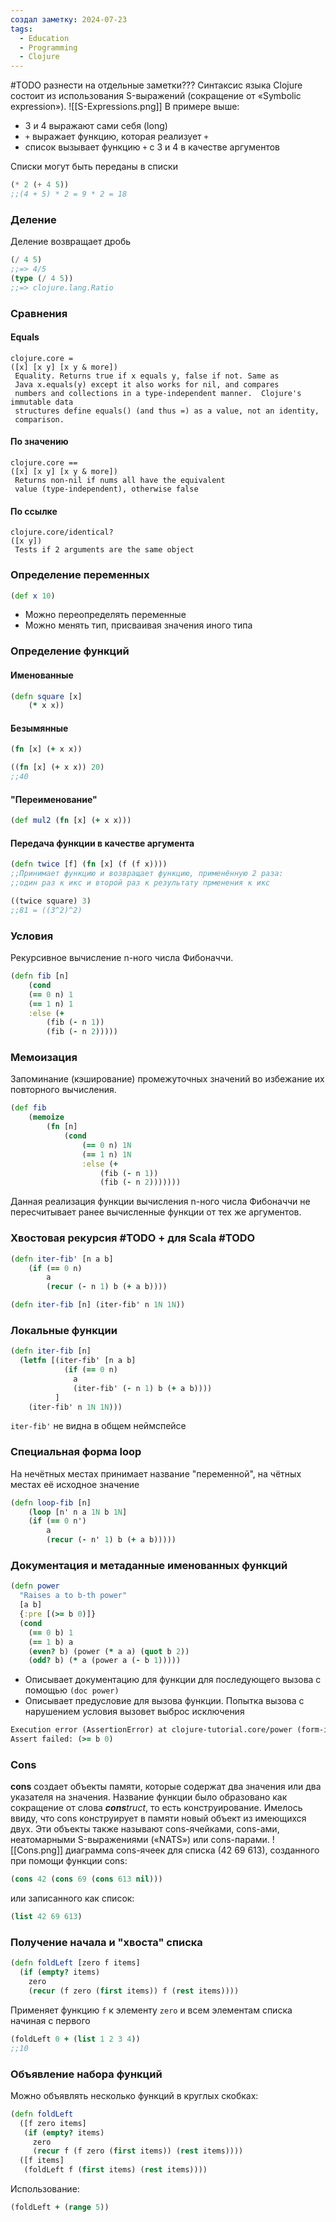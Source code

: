 ```yaml
---
создал заметку: 2024-07-23
tags:
  - Education
  - Programming
  - Clojure
---
```

#TODO разнести на отдельные заметки???
Синтаксис языка Clojure состоит из использования S-выражений (сокращение от «Symbolic expression»).
![[S-Expressions.png]]
В примере выше:
- 3 и 4 выражают сами себя (long)
- `+` выражает функцию, которая реализует `+`
- список вызывает функцию `+` с 3 и 4 в качестве аргументов

Списки могут быть переданы в списки
```lisp
(* 2 (+ 4 5))
;;(4 + 5) * 2 = 9 * 2 = 18
```

### Деление
Деление возвращает дробь
```lisp
(/ 4 5)
;;=> 4/5
(type (/ 4 5))
;;=> clojure.lang.Ratio
```
### Сравнения
#### Equals
```
clojure.core =  
([x] [x y] [x y & more])  
 Equality. Returns true if x equals y, false if not. Same as  
 Java x.equals(y) except it also works for nil, and compares  
 numbers and collections in a type-independent manner.  Clojure's immutable data  
 structures define equals() (and thus =) as a value, not an identity,  
 comparison.
```
#### По значению
```
clojure.core ==  
([x] [x y] [x y & more])  
 Returns non-nil if nums all have the equivalent  
 value (type-independent), otherwise false
```
#### По ссылке
```
clojure.core/identical?  
([x y])  
 Tests if 2 arguments are the same object
```
### Определение переменных
```clojure
(def x 10)
```
- Можно переопределять переменные
- Можно менять тип, присваивая значения иного типа
###  Определение функций
#### Именованные
```clojure
(defn square [x]
	(* x x))
```
#### Безымянные
```clojure
(fn [x] (+ x x))

((fn [x] (+ x x)) 20)
;;40
```
#### "Переименование"
```clojure
(def mul2 (fn [x] (+ x x)))
```
#### Передача функции в качестве аргумента
```clojure
(defn twice [f] (fn [x] (f (f x))))
;;Принимает функцию и возвращает функцию, применённую 2 раза:
;;один раз к икс и второй раз к результату прменения к икс

((twice square) 3)
;;81 = ((3^2)^2)
```
### Условия
Рекурсивное вычисление n-ного числа Фибоначчи.
```clojure
(defn fib [n]
	(cond
	(== 0 n) 1
	(== 1 n) 1
	:else (+
		(fib (- n 1))
		(fib (- n 2)))))
```
### Мемоизация
Запоминание (кэширование) промежуточных значений во избежание их повторного вычисления.
```clojure
(def fib
	(memoize
		(fn [n]
			(cond
				(== 0 n) 1N
				(== 1 n) 1N
				:else (+
					(fib (- n 1))
					(fib (- n 2)))))))
```
Данная реализация функции вычисления n-ного числа Фибоначчи не пересчитывает ранее вычисленные функции от тех же аргументов.
### Хвостовая рекурсия #TODO + для Scala #TODO
```clojure
(defn iter-fib' [n a b]
	(if (== 0 n)
		a
		(recur (- n 1) b (+ a b))))

(defn iter-fib [n] (iter-fib' n 1N 1N))
```
### Локальные функции
```clojure
(defn iter-fib [n]  
  (letfn [(iter-fib' [n a b]  
            (if (== 0 n)  
              a  
              (iter-fib' (- n 1) b (+ a b))))  
          ]  
    (iter-fib' n 1N 1N)))
```
`iter-fib'` не видна в общем неймспейсе
### Специальная форма loop
На нечётных местах принимает название "переменной", на чётных местах её исходное значение
```clojure
(defn loop-fib [n]
	(loop [n' n a 1N b 1N]
	(if (== 0 n')
		a
		(recur (- n' 1) b (+ a b)))))
```
### Документация и метаданные именованных функций
```clojure
(defn power   
  "Raises a to b-th power"  
  [a b]  
  {:pre [(>= b 0)]}  
  (cond  
    (== 0 b) 1  
    (== 1 b) a  
    (even? b) (power (* a a) (quot b 2))  
    (odd? b) (* a (power a (- b 1)))))
```
- Описывает документацию для функции для последующего вызова с помощью `(doc power)`
- Описывает предусловие для вызова функции. Попытка вызова с нарушением условия вызовет выброс исключения
```clojure
Execution error (AssertionError) at clojure-tutorial.core/power (form-init11572621704246545613.clj:1).
Assert failed: (>= b 0)
```
### Cons
**cons** создает объекты памяти, которые содержат два значения или два указателя на значения. Название функции было образовано как сокращение от слова _**cons**truct_, то есть конструирование. Имелось ввиду, что cons конструирует в памяти новый объект из имеющихся двух. Эти объекты также называют cons-ячейками, cons-ами, неатомарными S-выражениями («NATS») или cons-парами.
![[Cons.png]]
диаграмма cons-ячеек для списка (42 69 613), созданного при помощи функции cons:
```lisp
(cons 42 (cons 69 (cons 613 nil)))
```
или записанного как список:
```lisp
(list 42 69 613)
```
### Получение начала и "хвоста" списка
```clojure
(defn foldLeft [zero f items]
  (if (empty? items)
    zero
    (recur (f zero (first items)) f (rest items))))
```
Применяет функцию `f` к элементу `zero` и всем элементам списка начиная с первого
```clojure
(foldLeft 0 + (list 1 2 3 4))
;;10
```
### Объявление набора функций
Можно объявлять несколько функций в круглых скобках:
```clojure
(defn foldLeft  
  ([f zero items]  
   (if (empty? items)  
     zero  
     (recur f (f zero (first items)) (rest items))))  
  ([f items]  
   (foldLeft f (first items) (rest items))))
```
Использование:
```clojure
(foldLeft + (range 5))
```
